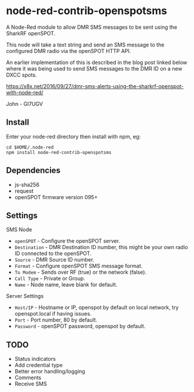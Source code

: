 # node-red-contrib-openspotsms

A Node-Red module to allow DMR SMS messages to be sent using the SharkRF openSPOT.

This node will take a text string and send an SMS message to the configured DMR radio via the openSPOT HTTP API.

An earlier implementation of this is described in the blog post linked below where it was being used to send SMS messages to the DMR ID on a new DXCC spots. 

https://x8x.net/2016/09/27/dmr-sms-alerts-using-the-sharkrf-openspot-with-node-red/

John - GI7UGV

## Install

Enter your node-red directory then install with npm, eg:

    cd $HOME/.node-red
    npm install node-red-contrib-openspotsms

## Dependencies 

* js-sha256
* request
* openSPOT firmware version 095+

## Settings

SMS Node 

* `openSPOT` - Configure the openSPOT server.
* `Destination` - DMR Destination ID number, this might be your own radio ID connected to the openSPOT.
* `Source` - DMR Source ID number.
* `Format` - Configure openSPOT SMS message format.
* `To Modem` - Sends over RF (true) or the network (false).
* `Call Type` - Private or Group.
* `Name` - Node name, leave blank for default.

Server Settings

* `Host/IP` - Hostname or IP, openspot by default on local network, try openspot.local if having issues.
* `Port` - Port number, 80 by default.
* `Password` - openSPOT password, openspot by default.

## TODO

* Status indicators
* Add credential type
* Better error handling/logging
* Comments
* Receive SMS
